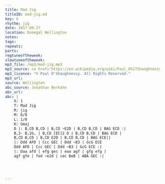 ```yaml
---
title: Mad Jig
titleID: mad-jig.md
key: G
rhythm: jig
date: 2017-09-27
location: Donegal Wellington 
notes:
tags: 
repeats: 
parts: 
regtuneoftheweek:
slowtuneoftheweek:
mp3_file: /mp3/mad-jig.mp3
mp3_source: <a href="https://en.wikipedia.org/wiki/Paul_O%27Shaughnessy_(musician)">Paul O'Shaughnessy @ Ceol na Coille 2017</a>
mp3_licence: "© Paul O'Shaughnessy. All Rights Reserved."
mp3_url: 
source: Wellington
abc_source: Jonathan Berkahn
abc_url: 
abc: |
    X: 1
    T: Mad Jig
    R: jig
    M: 6/8
    L: 1/8
    K: Gmaj
    D |: B,CD B,CD | B,CD ~E2D | B,CD B,CD | BAG ECD :|
    B,3- B,2G, | B,CD [EC]2 D | B,CD B,CD | BAG ECD |
    B,CD B,CD | B,CD E2D | B,CD B,CD | BAG ECE||
    |: Ddd AFD | Ccc GEC | Ddd ~B3 | GcG ECE 
    Ddd AFD | Ccc GEC | Ddd ~B3 | GcG ECE :|
    |: Daa afd | efg gec | eaa agf | gfg efg |
    agf gfe | fed ~e2d | cec BeB | ABA GEC :|
    
    
    

---
```

